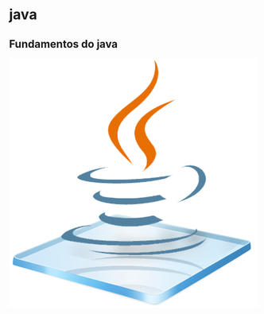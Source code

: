 # java
<h2>Fundamentos do java</h2>
<img src ="https://github.com/Cicero8419/java/blob/master/imagens/java-icon-png-5.jpg">
